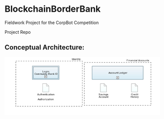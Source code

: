 # BlockchainBorderBank
Fieldwork Project for the CorpBot Competition

Project Repo

## Conceptual Architecture:

![blockchain-border-bank-architecture-v-01](https://github.com/CIVICS/BlockchainBorderBank/blob/gh-pages/images/blockchain-border-bank-architecture-v-01.jpg)
